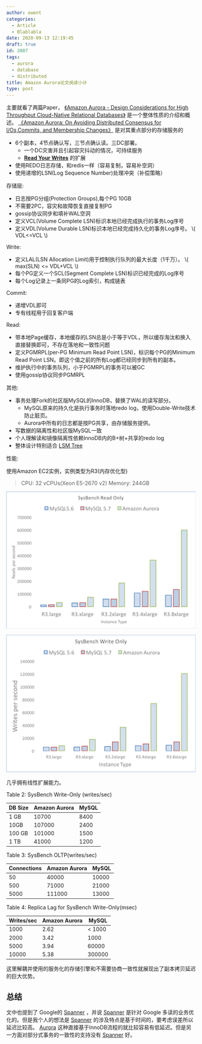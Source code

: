 ```yaml
---
author: owent
categories:
  - Article
  - Blablabla
date: 2020-09-13 12:19:45
draft: true
id: 2007
tags: 
  - aurora
  - database
  - distributed
title: Amazon Aurora论文阅读小计
type: post
---
```



主要就看了两篇Paper， [《Amazon Aurora - Design Considerations for High Throughput Cloud-Native Relational Databases》][1] 是一个整体性质的介绍和概述。 [《Amazon Aurora: On Avoiding Distributed Consensus for I/Os,Commits, and Membership Changes》][6] 是对其重点部分的存储服务的

+ 6个副本，4节点确认写，三节点确认读。三DC部署。
  + 一个DC灾害并且引起容灾抖动的情况，可持续服务
  + [**Read Your Writes**][2] 的扩展
+ 使用REDO日志存储，和redis一样（容易复制，容易补空洞）
+ 使用递增的LSN(Log Sequence Number)处理冲突（补偿策略）

存储层:

+ 日志按PG分组(Protection  Groups),每个PG 10GB
+ 不需要2PC，容灾和故障恢复直接复制PG
+ gossip协议同步和填补WAL空洞
+ 定义VCL(Volume Complete LSN)标识本地已经完成执行的事务Log序号
+ 定义VDL(Volume Durable LSN)标识本地已经完成持久化的事务Log序号。 \\\( VDL<=VCL \\\)

Write:

+ 定义LAL(LSN  Allocation  Limit)用于控制执行队列的最大长度（1千万）。 \\\( max(SLN) <= VDL+VCL \\\)
+ 每个PG定义一个SCL(Segment  Complete  LSN)标识已经完成的Log序号
+ 每个Log记录上一条同PG的Log索引，构成链表

Commit:

+ 递增VDL即可
+ 专有线程用于回复客户端

Read:

+ 带本地Page缓存，本地缓存的LSN总是小于等于VDL，所以缓存淘汰和换入直接替换即可，不存在落地和一致性问题
+ 定义PGMRPL(per-PG Minimum Read Point LSN)，标识每个PG的Minimum  Read  Point  LSN。即这个值之前的所有Log都已经同步到所有的副本。
+ 维护执行中的事务队列，小于PGMRPL的事务可以被GC
+ 使用gossip协议同步PGMRPL

其他:

+ 事务处理Fork的社区版MySQL的InnoDB，替换了WAL的读写部分。
  + MySQL原来的持久化是执行事务时落地redo log，使用Double-Write技术防止脏页。
  + Aurora中所有的日志都是按PG共享，由存储服务提供。
+ 写数据的隔离性和社区版MySQL一致
+ 个人理解读和镜像隔离性依赖InnoDB内的B+树+共享的redo log
+ 整体设计特别适合 [LSM Tree][5]

性能:

使用Amazon EC2实例，实例类型为R3(内存优化型)

> CPU: 32 vCPUs(Xeon E5-2670 v2)
> Memory: 244GB

![2007-sysbench-read-only.png](2007-sysbench-read-only.png)

![2007-sysbench-write-only.png](2007-sysbench-write-only.png)

几乎拥有线性扩展能力。

Table 2: SysBench Write-Only (writes/sec)

| DB Size | Amazon Aurora | MySQL |
|---------|---------------|--------|
| 1 GB    | 10700         | 8400  |
| 10GB    | 107000        | 2400  |
| 100 GB  | 101000        | 1500  |
| 1 TB    | 41000         | 1200  |

Table 3: SysBench OLTP(writes/sec)

| Connections | Amazon Aurora | MySQL  |
|-------------|---------------|--------|
| 50          | 40000         | 10000  |
| 500         | 71000         | 21000  |
| 5000        | 111000        | 13000  |

Table 4: Replica Lag for SysBench Write-Only(msec)

| Writes/sec | Amazon Aurora | MySQL  |
|------------|---------------|--------|
| 1000       | 2.62          | < 1000 |
| 2000       | 3.42          | 1000   |
| 5000       | 3.94          | 60000  |
| 10000      | 5.38          | 300000 |

这里解耦并使用的服务化的存储引擎和不需要协商一致性就展现出了副本拷贝延迟的巨大优势。

## 总结

文中也提到了 Google的 [Spanner][4] ，并说 [Spanner][4] 是针对 Google 多读的业务优化的。但是我个人的想法是 [Spanner][4] 的涉及特点是基于时间的，要考虑误差所以延迟比较高。 [Aurora][1] 这种直接基于InnoDB流程的就比较容易有低延迟。但是另一方面对部分式事务的一致性的支持没有 [Spanner][4] 好。

[1]: https://media.amazonwebservices.com/blog/2017/aurora-design-considerations-paper.pdf
[2]: http://www.dbms2.com/2010/05/01/ryw-read-your-writes-consistency/
[3]: http://pages.cs.wisc.edu/~yxy/cs839-s20/papers/aurora-sigmod-18.pdf
[4]: https://ai.google/research/pubs/pub39966
[5]: https://en.wikipedia.org/wiki/Log-structured_merge-tree
[6]: https://dl.acm.org/doi/abs/10.1145/3183713.3196937
